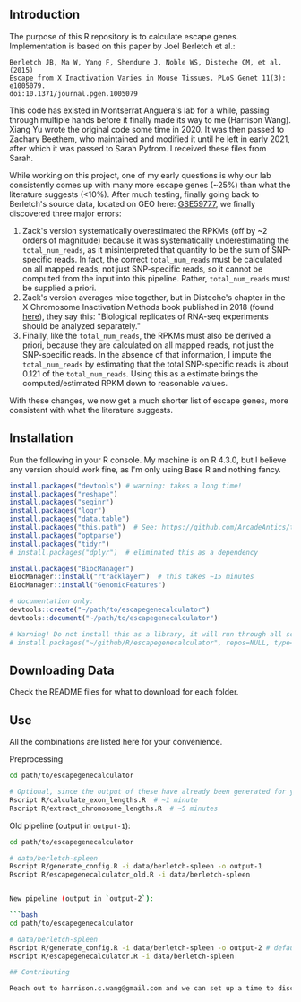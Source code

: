 ## Introduction

The purpose of this R repository is to calculate escape genes. Implementation is based on this paper by Joel Berletch et al.:

```
Berletch JB, Ma W, Yang F, Shendure J, Noble WS, Disteche CM, et al. (2015)
Escape from X Inactivation Varies in Mouse Tissues. PLoS Genet 11(3): e1005079.
doi:10.1371/journal.pgen.1005079
```

This code has existed in Montserrat Anguera's lab for a while, passing through multiple hands before it finally made its way to me (Harrison Wang). Xiang Yu wrote the original code some time in 2020. It was then passed to Zachary Beethem, who maintained and modified it until he left in early 2021, after which it was passed to Sarah Pyfrom. I received these files from Sarah.


While working on this project, one of my early questions is why our lab consistently comes up with many more escape genes (~25%) than what the literature suggests (<10%). After much testing, finally going back to Berletch's source data, located on GEO here: [GSE59777](https://www.ncbi.nlm.nih.gov/geo/query/acc.cgi?acc=GSE59777), we finally discovered three major errors:

1. Zack's version systematically overestimated the RPKMs (off by ~2 orders of magnitude) because it was systematically underestimating the `total_num_reads`, as it misinterpreted that quantity to be the sum of SNP-specific reads. In fact, the correct `total_num_reads` must be calculated on all mapped reads, not just SNP-specific reads, so it cannot be computed from the input into this pipeline. Rather, `total_num_reads` must be supplied a priori.
2. Zack's version averages mice together, but in Disteche's chapter in the X Chromosome Inactivation Methods book published in 2018 (found [here](https://www.ncbi.nlm.nih.gov/pmc/articles/PMC6269188/)), they say this: "Biological replicates of RNA-seq experiments should be analyzed separately."
3. Finally, like the `total_num_reads`, the RPKMs must also be derived a priori, because they are calculated on all mapped reads, not just the SNP-specific reads. In the absence of that information, I impute the `total_num_reads` by estimating that the total SNP-specific reads is about 0.121 of the `total_num_reads`. Using this as a estimate brings the computed/estimated RPKM down to reasonable values.

With these changes, we now get a much shorter list of escape genes, more consistent with what the literature suggests.


## Installation

Run the following in your R console. My machine is on R 4.3.0, but I believe any version should work fine, as I'm only using Base R and nothing fancy.

```R
install.packages("devtools") # warning: takes a long time!
install.packages("reshape")
install.packages("seqinr")
install.packages("logr")
install.packages("data.table")
install.packages("this.path")  # See: https://github.com/ArcadeAntics/this.path
install.packages("optparse")
install.packages("tidyr")
# install.packages("dplyr")  # eliminated this as a dependency

install.packages("BiocManager")
BiocManager::install("rtracklayer")  # this takes ~15 minutes
BiocManager::install("GenomicFeatures")

# documentation only:
devtools::create("~/path/to/escapegenecalculator")
devtools::document("~/path/to/escapegenecalculator")

# Warning! Do not install this as a library, it will run through all scripts
# install.packages("~/github/R/escapegenecalculator", repos=NULL, type='source')  
```



## Downloading Data

Check the README files for what to download for each folder.



## Use

All the combinations are listed here for your convenience.

Preprocessing

```bash
cd path/to/escapegenecalculator

# Optional, since the output of these have already been generated for you
Rscript R/calculate_exon_lengths.R  # ~1 minute
Rscript R/extract_chromosome_lengths.R  # ~5 minutes
```

Old pipeline (output in `output-1`):

```bash
cd path/to/escapegenecalculator

# data/berletch-spleen
Rscript R/generate_config.R -i data/berletch-spleen -o output-1
Rscript R/escapegenecalculator_old.R -i data/berletch-spleen


New pipeline (output in `output-2`):

```bash
cd path/to/escapegenecalculator

# data/berletch-spleen
Rscript R/generate_config.R -i data/berletch-spleen -o output-2 # default
Rscript R/escapegenecalculator.R -i data/berletch-spleen

## Contributing

Reach out to harrison.c.wang@gmail.com and we can set up a time to discuss. You could also make your own github branch or file a github issue.
